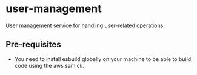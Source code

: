# user-management

User management service for handling user-related operations.

## Pre-requisites

- You need to install esbuild globally on your machine to be able to build code using the aws sam cli.
